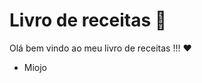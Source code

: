 # Livro de receitas :hamburger:



Olá bem vindo ao meu livro de receitas !!! :heart:

- Miojo 

  

